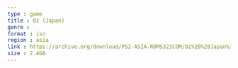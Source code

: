 ```yaml
---
type : game
title : Oz (Japan)
genre : 
format : iso
region : asia
link : https://archive.org/download/PS2-ASIA-ROMS321COM/Oz%20%28Japan%29.7z
size : 2.4GB
---
```

